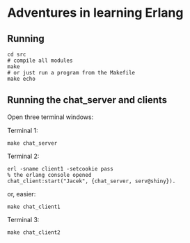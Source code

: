 # Adventures in learning Erlang

## Running

    cd src
    # compile all modules
    make
    # or just run a program from the Makefile
    make echo
    
## Running the chat_server and clients

Open three terminal windows:

Terminal 1:

`make chat_server`

Terminal 2:

    erl -sname client1 -setcookie pass
    % the erlang console opened
    chat_client:start("Jacek", {chat_server, serv@shiny}).

or, easier:

`make chat_client1`

Terminal 3:

`make chat_client2`
